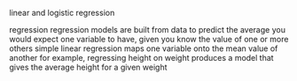 linear and logistic regression

regression
regression models are built from data to predict the average you would expect one variable to have, given you know the value of one or more others
simple linear regression maps one variable onto the mean value of another
for example, regressing height on weight produces a model that gives the average height for a given weight

